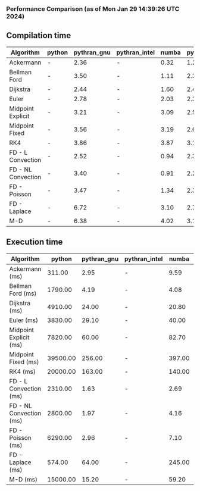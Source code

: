 ### Performance Comparison (as of Mon Jan 29 14:39:26 UTC 2024)
## Compilation time
Algorithm                 | python                    | pythran_gnu               | pythran_intel             | numba                     | pyccel_fortran_gnu        | pyccel_c_gnu              | pyccel_fortran_intel      | pyccel_c_intel           
------------------------- | ------------------------- | ------------------------- | ------------------------- | ------------------------- | ------------------------- | ------------------------- | ------------------------- | -------------------------
Ackermann                 | -                         | 2.36                      | -                         | 0.32                      | 1.21                      | 1.19                      | -                         | -                        
Bellman Ford              | -                         | 3.50                      | -                         | 1.11                      | 2.34                      | 2.49                      | -                         | -                        
Dijkstra                  | -                         | 2.44                      | -                         | 1.60                      | 2.49                      | 2.54                      | -                         | -                        
Euler                     | -                         | 2.78                      | -                         | 2.03                      | 2.31                      | 2.50                      | -                         | -                        
Midpoint Explicit         | -                         | 3.21                      | -                         | 3.09                      | 2.59                      | 2.83                      | -                         | -                        
Midpoint Fixed            | -                         | 3.56                      | -                         | 3.19                      | 2.67                      | 2.82                      | -                         | -                        
RK4                       | -                         | 3.86                      | -                         | 3.87                      | 3.18                      | 3.30                      | -                         | -                        
FD - L Convection         | -                         | 2.52                      | -                         | 0.94                      | 2.37                      | 2.59                      | -                         | -                        
FD - NL Convection        | -                         | 3.40                      | -                         | 0.91                      | 2.29                      | 2.53                      | -                         | -                        
FD - Poisson              | -                         | 3.47                      | -                         | 1.34                      | 2.39                      | 2.61                      | -                         | -                        
FD - Laplace              | -                         | 6.72                      | -                         | 3.10                      | 2.74                      | 2.96                      | -                         | -                        
M-D                       | -                         | 6.38                      | -                         | 4.02                      | 3.14                      | 3.07                      | -                         | -                        

## Execution time
Algorithm                 | python                    | pythran_gnu               | pythran_intel             | numba                     | pyccel_fortran_gnu        | pyccel_c_gnu              | pyccel_fortran_intel      | pyccel_c_intel           
------------------------- | ------------------------- | ------------------------- | ------------------------- | ------------------------- | ------------------------- | ------------------------- | ------------------------- | -------------------------
Ackermann (ms)            | 311.00                    | 2.95                      | -                         | 9.59                      | 1.55                      | 1.54                      | -                         | -                        
Bellman Ford (ms)         | 1790.00                   | 4.19                      | -                         | 4.08                      | 2.96                      | 6.08                      | -                         | -                        
Dijkstra (ms)             | 4910.00                   | 24.00                     | -                         | 20.80                     | 19.00                     | 30.80                     | -                         | -                        
Euler (ms)                | 3830.00                   | 29.10                     | -                         | 40.00                     | 16.30                     | 143.00                    | -                         | -                        
Midpoint Explicit (ms)    | 7820.00                   | 60.00                     | -                         | 82.70                     | 24.10                     | 280.00                    | -                         | -                        
Midpoint Fixed (ms)       | 39500.00                  | 256.00                    | -                         | 397.00                    | 74.60                     | 1400.00                   | -                         | -                        
RK4 (ms)                  | 20000.00                  | 163.00                    | -                         | 140.00                    | 36.30                     | 484.00                    | -                         | -                        
FD - L Convection (ms)    | 2310.00                   | 1.63                      | -                         | 2.69                      | 1.49                      | 1.85                      | -                         | -                        
FD - NL Convection (ms)   | 2800.00                   | 1.97                      | -                         | 4.16                      | 1.80                      | 1.98                      | -                         | -                        
FD - Poisson (ms)         | 6290.00                   | 2.96                      | -                         | 7.10                      | 2.75                      | 3.80                      | -                         | -                        
FD - Laplace (ms)         | 574.00                    | 64.00                     | -                         | 245.00                    | 58.20                     | 255.00                    | -                         | -                        
M-D (ms)                  | 15000.00                  | 15.20                     | -                         | 59.20                     | 53.70                     | 59.30                     | -                         | -                        
